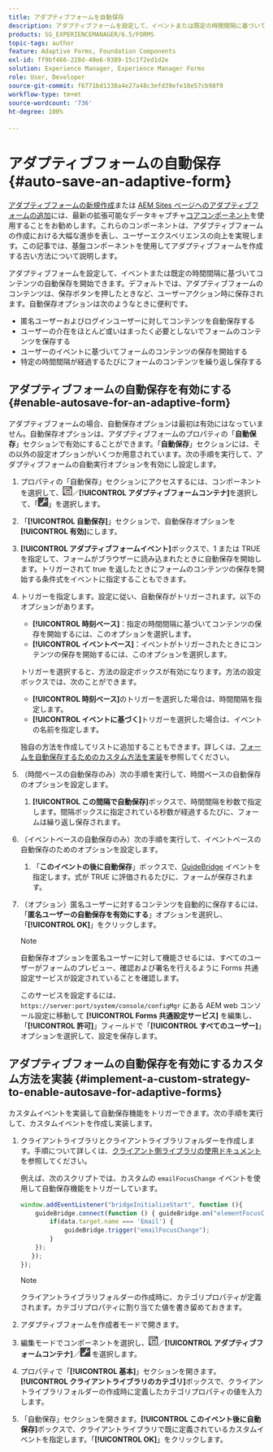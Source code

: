 ```yaml
---
title: アダプティブフォームを自動保存
description: アダプティブフォームを設定して、イベントまたは既定の時間間隔に基づいてコンテンツの自動保存を開始できます。
products: SG_EXPERIENCEMANAGER/6.5/FORMS
topic-tags: author
feature: Adaptive Forms, Foundation Components
exl-id: ff9bf466-228d-40e6-9389-15c1f2ed1d2e
solution: Experience Manager, Experience Manager Forms
role: User, Developer
source-git-commit: f6771bd1338a4e27a48c3efd39efe18e57cb98f9
workflow-type: tm+mt
source-wordcount: '736'
ht-degree: 100%

---
```


# アダプティブフォームの自動保存 {#auto-save-an-adaptive-form}

<span class="preview">[アダプティブフォームの新規作成](/help/forms/using/create-an-adaptive-form-core-components.md)または [AEM Sites ページへのアダプティブフォームの追加](/help/forms/using/create-or-add-an-adaptive-form-to-aem-sites-page.md)には、最新の拡張可能なデータキャプチャ[コアコンポーネント](https://experienceleague.adobe.com/docs/experience-manager-core-components/using/adaptive-forms/introduction.html?lang=ja)を使用することをお勧めします。これらのコンポーネントは、アダプティブフォームの作成における大幅な進歩を表し、ユーザーエクスペリエンスの向上を実現します。この記事では、基盤コンポーネントを使用してアダプティブフォームを作成する古い方法について説明します。</span>

アダプティブフォームを設定して、イベントまたは既定の時間間隔に基づいてコンテンツの自動保存を開始できます。デフォルトでは、アダプティブフォームのコンテンツは、保存ボタンを押したときなど、ユーザーアクション時に保存されます。自動保存オプションは次のようなときに便利です。

* 匿名ユーザーおよびログインユーザーに対してコンテンツを自動保存する
* ユーザーの介在をほとんど或いはまったく必要としないでフォームのコンテンツを保存する
* ユーザーのイベントに基づいてフォームのコンテンツの保存を開始する
* 特定の時間間隔が経過するたびにフォームのコンテンツを繰り返し保存する

## アダプティブフォームの自動保存を有効にする {#enable-autosave-for-an-adaptive-form}

アダプティブフォームの場合、自動保存オプションは最初は有効にはなっていません。自動保存オプションは、アダプティブフォームのプロパティの「**自動保存**」セクションで有効にすることができます。「**自動保存**」セクションには、その以外の設定オプションがいくつか用意されています。次の手順を実行して、アダプティブフォームの自動実行オプションを有効にし設定します。

1. プロパティの「自動保存」セクションにアクセスするには、コンポーネントを選択して、![フィールドレベル](assets/field-level.png)／**[!UICONTROL アダプティブフォームコンテナ]**&#x200B;を選択して、「![cmppr](assets/cmppr.png)」を選択します。
1. 「**[!UICONTROL 自動保存]**」セクションで、自動保存オプションを&#x200B;**[!UICONTROL 有効]**&#x200B;にします。
1. **[!UICONTROL アダプティブフォームイベント]**&#x200B;ボックスで、1 または TRUE を指定して、フォームがブラウザーに読み込まれたときに自動保存を開始します。トリガーされて true を返したときにフォームのコンテンツの保存を開始する条件式をイベントに指定することもできます。
1. トリガーを指定します。設定に従い、自動保存がトリガーされます。以下のオプションがあります。

   * **[!UICONTROL 時刻ベース]**：指定の時間間隔に基づいてコンテンツの保存を開始するには、このオプションを選択します。
   * **[!UICONTROL イベントベース]**：イベントがトリガーされたときにコンテンツの保存を開始するには、このオプションを選択します。

   トリガーを選択すると、方法の設定ボックスが有効になります。方法の設定ボックスでは、次のことができます。

   * **[!UICONTROL 時刻ベース]**&#x200B;のトリガーを選択した場合は、時間間隔を指定します。
   * **[!UICONTROL イベントに基づく]**&#x200B;トリガーを選択した場合は、イベントの名前を指定します。

   独自の方法を作成してリストに追加することもできます。詳しくは、[フォームを自動保存するためのカスタム方法を実装](/help/forms/using/auto-save-an-adaptive-form.md#p-implement-a-custom-strategy-to-enable-autosave-for-adaptive-forms-p)を参照してください。

1. （時間ベースの自動保存のみ）次の手順を実行して、時間ベースの自動保存のオプションを設定します。

   1. **[!UICONTROL この間隔で自動保存]**&#x200B;ボックスで、時間間隔を秒数で指定します。間隔ボックスに指定されている秒数が経過するたびに、フォームは繰り返し保存されます。

1. （イベントベースの自動保存のみ）次の手順を実行して、イベントベースの自動保存のためのオプションを設定します。

   1. 「**このイベントの後に自動保存**」ボックスで、[GuideBridge](https://helpx.adobe.com/jp/aem-forms/6/javascript-api/GuideBridge.html) イベントを指定します。式が TRUE に評価されるたびに、フォームが保存されます。

1. （オプション）匿名ユーザーに対するコンテンツを自動的に保存するには、「**匿名ユーザーの自動保存を有効にする**」オプションを選択し、「**[!UICONTROL OK]**」をクリックします。

   >[!NOTE]
   >
   >自動保存オプションを匿名ユーザーに対して機能させるには、すべてのユーザーがフォームのプレビュー、確認および署名を行えるように Forms 共通設定サービスが設定されていることを確認します。
   >
   >このサービスを設定するには、`https://server:port/system/console/configMgr` にある AEM web コンソール設定に移動して **[!UICONTROL Forms 共通設定サービス]** を編集し、「**[!UICONTROL 許可]**」フィールドで「**[!UICONTROL すべてのユーザー]**」オプションを選択して、設定を保存します。

## アダプティブフォームの自動保存を有効にするカスタム方法を実装 {#implement-a-custom-strategy-to-enable-autosave-for-adaptive-forms}

カスタムイベントを実装して自動保存機能をトリガーできます。次の手順を実行して、カスタムイベントを作成し実装します。

1. クライアントライブラリとクライアントライブラリフォルダーを作成します。手順について詳しくは、[クライアント側ライブラリの使用ドキュメント](/help/sites-developing/clientlibs.md)を参照してください。

   例えば、次のスクリプトでは、カスタムの `emailFocusChange` イベントを使用して自動保存機能をトリガーしています。

   ```javascript
   window.addEventListener("bridgeInitializeStart", function (){
       guideBridge.connect(function () { guideBridge.on("elementFocusChanged", function (event,data) {
           if(data.target.name === 'Email') {
               guideBridge.trigger("emailFocusChange");
           }
       });
      });
   });
   ```

   >[!NOTE]
   >
   >クライアントライブラリフォルダーの作成時に、カテゴリプロパティが定義されます。カテゴリプロパティに割り当てた値を書き留めておきます。

1. アダプティブフォームを作成者モードで開きます。

1. 編集モードでコンポーネントを選択し、![field-level](assets/field-level.png)／**[!UICONTROL アダプティブフォームコンテナ]**／![cmppr](assets/cmppr.png) を選択します。
1. プロパティで「**[!UICONTROL 基本]**」セクションを開きます。**[!UICONTROL クライアントライブラリのカテゴリ]**&#x200B;ボックスで、クライアントライブラリフォルダーの作成時に定義したカテゴリプロパティの値を入力します。
1. 「自動保存」セクションを開きます。**[!UICONTROL このイベント後に自動保存]**&#x200B;ボックスで、クライアントライブラリで既に定義されているカスタムイベントを指定します。「**[!UICONTROL OK]**」をクリックします。
